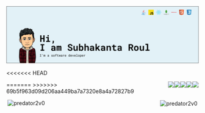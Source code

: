 <img src="./img/readme-cover.png">

<<<<<<< HEAD
<div style="display: flex; justify-content: center;">
=======
>>>>>>> 69b5f963d09d206aa449ba7a7320e8a4a72827b9
<a href="https://linkedin.com/in/subhakanta-roul"> <img src="https://img.shields.io/badge/-subhakanta%20roul-blue?style=flat-square&logo=Linkedin&logoColor=white&link=https://www.linkedin.com/in/subhakanta-roul/"/></a>
<a href="mailto:papu.roul99@gmail.com"> <img src="https://img.shields.io/badge/-papu.roul99@gmail.com-c14438?style=flat-square&logo=Gmail&logoColor=white&link=mailto:sr.subhakanta@gmail.com"/></a>
<a href="https://www.hackerrank.com/predator2v0"> <img src="https://img.shields.io/badge/-predator2v0-2EC866?style=flat-square&logo=hackerrank&logoColor=white&link=https://www.hackerrank.com/predator2v0"/></a>
<a href="https://stackoverflow.com/users/11253118/predator2v0"> <img src="https://img.shields.io/badge/-predator2v0-F48024?style=flat-square&logo=Stackoverflow&logoColor=white&link=https://stackoverflow.com/users/11253118/predator2v0"/></a>
<a href="https://twitter.com/predator2v0"> <img src="https://img.shields.io/badge/-predator2v0-1A91DA?style=flat-square&logo=twitter&logoColor=white&link=https://twitter.com/predator2v0"/></a>
</div>

<div style="display: flex;
        flex-wrap: wrap;
        align-items: center; 
        justify-content: center;
        height: auto;
        width: 100%;"> 
<!-- <p><img align="left" src="https://github-readme-stats.vercel.app/api?username=predator2v0&show_icons=true&locale=en&cache_seconds=1800&theme=material-palenight" alt="predator2v0" style="width: 400px;"/></p> -->

<p><img align="left" src="https://github-readme-streak-stats.herokuapp.com/?user=predator2v0&theme=material-palenight" alt="predator2v0" style="width: 400px;"/></p>

<p><img align="center" src="https://github-readme-stats.vercel.app/api/top-langs?username=predator2v0&show_icons=true&locale=en&layout=compact&theme=material-palenight" alt="predator2v0" style="width: 400px;"/></p>

<!-- <p><img src="https://activity-graph.herokuapp.com/graph?username=predator2v0&amp;theme=github" alt="Subhakanta&#39;s github activity graph" style="width: 400px;"> -->
</a> 
</p>
</div>
